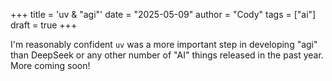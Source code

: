 +++
title = 'uv & "agi"'
date = "2025-05-09"
author = "Cody"
tags = ["ai"]
draft = true
+++

I'm reasonably confident `uv` was a more important step in developing "agi" than DeepSeek or any other number of "AI" things released in the past year. More coming soon!

